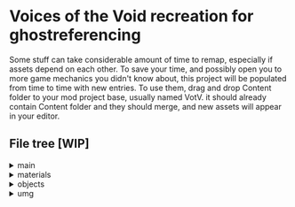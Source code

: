 # Voices of the Void recreation for ghostreferencing 
Some stuff can take considerable amount of time to remap, especially if assets depend on each other. To save your time, and possibly open you to more game mechanics you didn't know about, this project will be populated from time to time with new entries.</li></li>
To use them, drag and drop Content folder to your mod project base, usually named VotV. it should already contain Content folder and they should merge, and new assets will appear in your editor.


## File tree [WIP]

<details>
 <summary>main</summary>
<details><summary>datatables</summary>
  <ul><li>list_props</li></ul>
  </details>
 <details>
 <summary>enums</summary>
  <ul>
  <li>enum_action</li>
  <li>enum_char</li>
  <li>enum_difficulty</li>
  <li>enum_emailChars</li>
  <li>enum_freq</li>
  <li>enum_gamemode</li>
  <li>enum_interactionActions</li>
  <li>enum_kerfurCommand</li>
  <li>enum_kerfurDripType</li>
  <li>enum_notifyType</li>
  <li>enum_objectType</li>
  <li>enum_quality</li>
  <li>enum_shopCats</li>
  <li>enum_signalResponse</li>
  <li>enum_spawnmenuCats</li>
  <li>enum_tvStatus</li>
   </ul>
 </details>
 <details>
 <summary>interfaces</summary>
  <li>int_coms</li>
  <li>int_objects</li>
  <li>int_player</li>
  <li>int_save1</li>
  <li>int_ttrigger</li>
 </details>
  <details>
 <summary>structs (From struct_achievement to struct_sound SHOULD BE safe to use)</summary>
  <li>enum_playlist</li>
  <li>struct_achievement</li>
  <li>struct_byteimage</li>
  <li>struct_characterEmailProfile</li>
  <li>struct_characterResponse_v21</li>
  <li>struct_crafting</li>
  <li>struct_dangerProp</li>
  <li>struct_email</li>
  <li>struct_equipment</li>
  <li>struct_equipmentWear</li>
  <li>struct_event</li>
  <li>struct_farmPlant</li>
  <li>struct_food1</li>
  <li>struct_help</li>
  <li>struct_ignalEmailResponse</li>
  <li>struct_kerfurDrip</li>
  <li>struct_keybind</li>
  <li>struct_loan</li>
  <li>struct_lootWeighted</li>
  <li>struct_mBool</li>
  <li>struct_mClass</li>
  <li>struct_mFloat</li>
  <li>struct_mInt</li>
  <li>struct_mString</li>
  <li>struct_mVector</li>
  <li>struct_physSound</li>
  <li>struct_prop</li>
  <li>struct_propDynamic</li>
  <li>struct_propObject</li>
  <li>struct_save</li>
  <li>struct_scientistSpecialResponse</li>
  <li>struct_settings</li>
  <li>struct_shroom</li>
  <li>struct_signal_data2</li>
  <li>struct_signal_spawn</li>
  <li>struct_signalDataDynamic</li>
  <li>struct_signalEmailResponse</li>
  <li>struct_sound</li>
  <li>struct_spaceObject</li>
  <li>struct_store</li>
  <li>struct_triggerSave</li>
  <li>struct_tv</li>
  <li>struct_weapon</li>
  <li>struct_weightedName
 </details>
<li>GameInst</li>
<li>lib</li>
<li>mainGamemode</li>
<li>mainPlayer</li>
<li>physicsImpact</li>
<li>save_main</li>
<li>saveSlot</li>
<li>struct_picturesDim</li>
</details>
<details><summary>materials</summary>
 <details><summary>phys</summary>
<li>bag</li>
<li>bag_flammable</li>
<li>ball</li>
<li>balloon</li>
<li>barrel</li>
<li>batt</li>
<li>body</li>
<li>can</li>
<li>concrete</li>
<li>concrete1</li>
<li>concrete_float</li>
<li>concrete_massive</li>
<li>concrete_massive_float</li>
<li>concrete_shroom</li>
<li>cup</li>
<li>dirt</li>
<li>drive</li>
<li>flesh</li>
<li>food</li>
<li>glass</li>
<li>gold</li>
<li>gold_s</li>
<li>grass</li>
<li>grate</li>
<li>gravel</li>
<li>kerfusWheel</li>
<li>metal</li>
<li>metalHeavy</li>
<li>metalPipe</li>
<li>metalPipe1</li>
<li>paper</li>
<li>plastic</li>
<li>rubber</li>
<li>sball</li>
<li>silent</li>
<li>slide</li>
<li>vehicle</li>
<li>wood
 </details>
</details>
<details><summary>objects</summary>
 [WIP] 80 entries total
</details>
<details><summary>umg</summary>
 <details><summary>UI</summary>
  <li>umg_menu</li>
  <li>umg_quicksave</li>
  <li>umg_serverMinigame
 </details>
<li>umg_clipboard</li>
<li>umg_console</li>
<li>umg_coords</li>
<li>umg_deathscreen</li>
<li>umg_decoder</li>
<li>umg_equipmentSlot</li>
<li>umg_hints</li>
<li>umg_hovertextNametag</li>
<li>umg_inventory</li>
<li>umg_inventorySlot</li>
<li>umg_laptop</li>
<li>umg_minimap</li>
<li>umg_onlineRadio</li>
<li>umg_paperDraw</li>
<li>umg_passlock</li>
<li>umg_printer</li>
<li>umg_propInv</li>
<li>umg_propInvInvSlot</li>
<li>umg_propInvSlor</li>
<li>umg_radarScreen</li>
<li>umg_reactor</li>
<li>umg_signalDownload</li>
<li>umg_signalPlay</li>
<li>umg_tvOffline</li>
<li>umg_UI</li>
</details>
